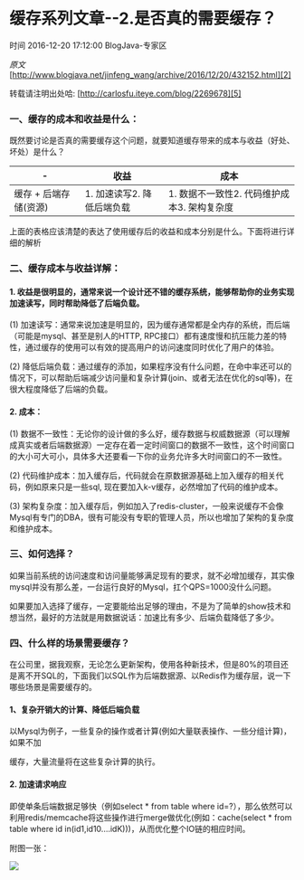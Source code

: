 # 缓存系列文章--2.是否真的需要缓存？

 时间 2016-12-20 17:12:00  BlogJava-专家区

_原文_[http://www.blogjava.net/jinfeng_wang/archive/2016/12/20/432152.html][2]



转载请注明出处哈: [http://carlosfu.iteye.com/blog/2269678][5]

### 一、缓存的成本和收益是什么：

既然要讨论是否真的需要缓存这个问题，就要知道缓存带来的成本与收益（好处、坏处）是什么？

-|收益 |成本 
-|-|-
缓存 + 后端存储(资源) | 1. 加速读写2. 降低后端负载  |  1. 数据不一致性2. 代码维护成本3. 架构复杂度

上面的表格应该清楚的表达了使用缓存后的收益和成本分别是什么。下面将进行详细的解析

### 二、缓存成本与收益详解：

#### 1. 收益是很明显的，通常来说一个设计还不错的缓存系统，能够帮助你的业务实现加速读写，同时帮助降低了后端负载。

(1) 加速读写：通常来说加速是明显的，因为缓存通常都是全内存的系统，而后端（可能是mysql、甚至是别人的HTTP, RPC接口）都有速度慢和抗压能力差的特性，通过缓存的使用可以有效的提高用户的访问速度同时优化了用户的体验。

(2) 降低后端负载：通过缓存的添加，如果程序没有什么问题，在命中率还可以的情况下，可以帮助后端减少访问量和复杂计算(join、或者无法在优化的sql等)，在很大程度降低了后端的负载。

#### 2. 成本：

(1) 数据不一致性：无论你的设计做的多么好，缓存数据与权威数据源（可以理解成真实或者后端数据源）一定存在着一定时间窗口的数据不一致性，这个时间窗口的大小可大可小，具体多大还要看一下你的业务允许多大时间窗口的不一致性。

(2) 代码维护成本：加入缓存后，代码就会在原数据源基础上加入缓存的相关代码，例如原来只是一些sql, 现在要加入k-v缓存，必然增加了代码的维护成本。

(3) 架构复杂度：加入缓存后，例如加入了redis-cluster，一般来说缓存不会像Mysql有专门的DBA，很有可能没有专职的管理人员，所以也增加了架构的复杂度和维护成本。

### 三、如何选择？

如果当前系统的访问速度和访问量能够满足现有的要求，就不必增加缓存，其实像mysql并没有那么差，一台运行良好的Mysql，扛个QPS=1000没什么问题。

如果要加入选择了缓存，一定要能给出足够的理由，不是为了简单的show技术和想当然，最好的方法就是用数据说话：加速比有多少、后端负载降低了多少。

### 四、什么样的场景需要缓存？

在公司里，据我观察，无论怎么更新架构，使用各种新技术，但是80%的项目还是离不开SQL的，下面我们以SQL作为后端数据源、以Redis作为缓存层，说一下哪些场景是需要缓存的。

#### 1、复杂开销大的计算、降低后端负载

以Mysql为例子，一些复杂的操作或者计算(例如大量联表操作、一些分组计算)，如果不加

缓存，大量流量将在这些复杂计算的执行。

#### 2. 加速请求响应

即使单条后端数据足够快（例如select * from table where id=?），那么依然可以利用redis/memcache将这些操作进行merge做优化(例如：cache(select * from table where id in(id1,id10....idK)))，从而优化整个IO链的相应时间。

附图一张：

![][6]


[2]: http://www.blogjava.net/jinfeng_wang/archive/2016/12/20/432152.html

[5]: http://carlosfu.iteye.com/blog/2269678
[6]: ./img/YVZRnm7.png